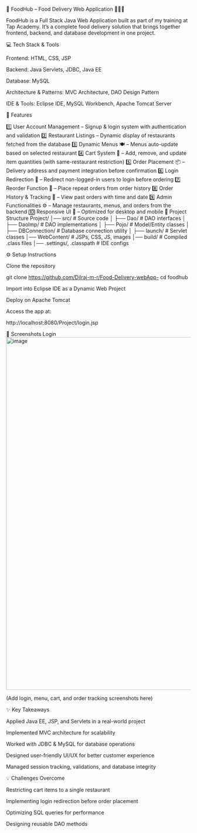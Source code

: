 🚀 FoodHub – Food Delivery Web Application 🍔🍕🍜

FoodHub is a Full Stack Java Web Application built as part of my training at Tap Academy.
It’s a complete food delivery solution that brings together frontend, backend, and database development in one project.

💻 Tech Stack & Tools

Frontend: HTML, CSS, JSP

Backend: Java Servlets, JDBC, Java EE

Database: MySQL

Architecture & Patterns: MVC Architecture, DAO Design Pattern

IDE & Tools: Eclipse IDE, MySQL Workbench, Apache Tomcat Server

🧩 Features

1️⃣ User Account Management – Signup & login system with authentication and validation
2️⃣ Restaurant Listings – Dynamic display of restaurants fetched from the database
3️⃣ Dynamic Menus 🍽 – Menus auto-update based on selected restaurant
4️⃣ Cart System 🛒 – Add, remove, and update item quantities (with same-restaurant restriction)
5️⃣ Order Placement 📦 – Delivery address and payment integration before confirmation
6️⃣ Login Redirection 🔐 – Redirect non-logged-in users to login before ordering
7️⃣ Reorder Function 🔄 – Place repeat orders from order history
8️⃣ Order History & Tracking 📜 – View past orders with time and date
9️⃣ Admin Functionalities ⚙ – Manage restaurants, menus, and orders from the backend
🔟 Responsive UI 📱 – Optimized for desktop and mobile
📂 Project Structure
Project/
│── src/                     # Source code
│   ├── Dao/                 # DAO interfaces
│   ├── DaoImp/              # DAO implementations
│   ├── Pojo/                # Model/Entity classes
│   ├── DBConnection/        # Database connection utility
│   ├── launch/              # Servlet classes
│── WebContent/              # JSPs, CSS, JS, images
│── build/                   # Compiled .class files
│── .settings/, .classpath   # IDE configs

⚙️ Setup Instructions

Clone the repository

git clone https://github.com/Dilraj-m-r/Food-Delivery-webApp-
cd foodhub


Import into Eclipse IDE as a Dynamic Web Project

Deploy on Apache Tomcat

Access the app at:

http://localhost:8080/Project/login.jsp

📸 Screenshots
Login
<img width="1919" height="963" alt="image" src="https://github.com/user-attachments/assets/b80c2fa9-459f-46d6-b1ae-94d4052c7fc4" />


(Add login, menu, cart, and order tracking screenshots here)

✨ Key Takeaways

Applied Java EE, JSP, and Servlets in a real-world project

Implemented MVC architecture for scalability

Worked with JDBC & MySQL for database operations

Designed user-friendly UI/UX for better customer experience

Managed session tracking, validations, and database integrity

💡 Challenges Overcome

Restricting cart items to a single restaurant

Implementing login redirection before order placement

Optimizing SQL queries for performance

Designing reusable DAO methods
